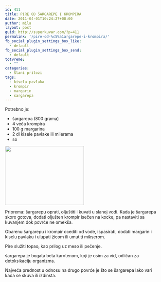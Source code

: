 ```yaml
---
id: 411
title: PIRE OD ŠARGAREPE I KROMPIRA
date: 2011-04-01T10:24:27+00:00
author: mila
layout: post
guid: http://superkuvar.com/?p=411
permalink: '/pire-od-%c5%a1argarepe-i-krompira/'
fb_social_plugin_settings_box_like:
  - default
fb_social_plugin_settings_box_send:
  - default
totvreme:
  - ""
categories:
  - Slani prilozi
tags:
  - kisela pavlaka
  - krompir
  - margarin
  - šargarepa
---
```

Potrebno je:

  * šargarepa (800 grama)
  * 4 veća krompira
  * 100 g margarina
  * 2 dl kisele pavlake ili milerama
  * so

<img class="alignnone size-full wp-image-665" title="pireodsargarepeikrompira" src="//superkuvar.com/wp-content/uploads/2011/04/pireodsargarepeikrompira.jpg" alt="" width="259" height="194" /> 

Priprema: šargarepu oprati, oljuštiti i kuvati u slanoj vodi. Kada je šargarepa skoro gotova, dodati oljušten krompir isečen na kocke, pa nastaviti sa kuvanjem dok povrće ne omekša.

Obarenu šargarepu i krompir ocediti od vode, ispasirati, dodati margarin i kiselu pavlaku i ulupati žicom ili umutiti mikserom.

Pire služiti topao, kao prilog uz meso ili pečenje.

šargarepa je bogata beta karotenom, koji je osim za vid, odličan za detoksikaciju organizma.

Najveća prednost u odnosu na drugo povrće je što se šargarepa lako vari kada se skuva ili izdinsta.